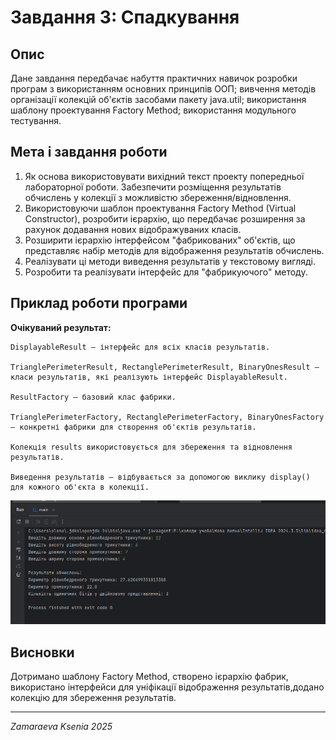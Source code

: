 # Завдання 3: Спадкування

## Опис
Дане завдання передбачає набуття практичних навичок розробки програм з використанням основних принципів ООП; вивчення методів організації колекцій об'єктів засобами пакету java.util; використання шаблону проектування Factory Method; використання модульного тестування.

## Мета і завдання роботи
1. Як основа використовувати вихідний текст проекту попередньої лабораторної роботи. Забезпечити розміщення результатів обчислень у колекції з можливістю збереження/відновлення.
2. Використовуючи шаблон проектування Factory Method (Virtual Constructor), розробити ієрархію, що передбачає розширення за рахунок додавання нових відображуваних класів.
3. Розширити ієрархію інтерфейсом "фабрикованих" об'єктів, що представляє набір методів для відображення результатів обчислень.
4. Реалізувати ці методи виведення результатів у текстовому вигляді.
5. Розробити та реалізувати інтерфейс для "фабрикуючого" методу.

## Приклад роботи програми

**Очікуваний результат:**
```
DisplayableResult — інтерфейс для всіх класів результатів.

TrianglePerimeterResult, RectanglePerimeterResult, BinaryOnesResult — класи результатів, які реалізують інтерфейс DisplayableResult.

ResultFactory — базовий клас фабрики.

TrianglePerimeterFactory, RectanglePerimeterFactory, BinaryOnesFactory — конкретні фабрики для створення об'єктів результатів.

Колекція results використовується для збереження та відновлення результатів.

Виведення результатів — відбувається за допомогою виклику display() для кожного об'єкта в колекції.
```
![Знімок екрана 2025-03-26 221631.png](../image/%D0%97%D0%BD%D1%96%D0%BC%D0%BE%D0%BA%20%D0%B5%D0%BA%D1%80%D0%B0%D0%BD%D0%B0%202025-03-26%20221631.png)

## Висновки

  Дотримано шаблону Factory Method, створено ієрархію фабрик, використано інтерфейси для уніфікації відображення результатів,додано колекцію для збереження результатів.

---

*Zamaraeva Ksenia 2025*